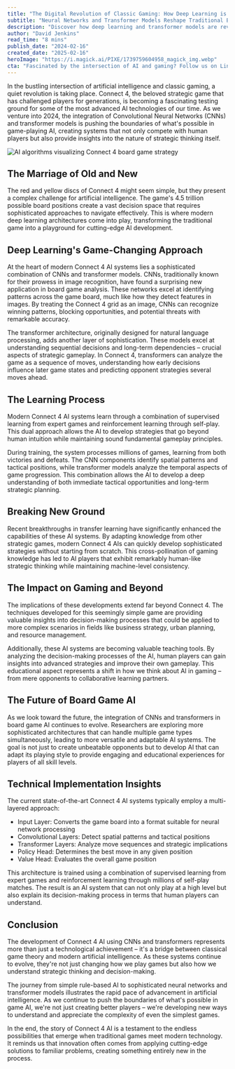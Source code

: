 ```yaml
---
title: "The Digital Revolution of Classic Gaming: How Deep Learning is Revolutionizing Connect 4"
subtitle: "Neural Networks and Transformer Models Reshape Traditional Board Game Strategy"
description: "Discover how deep learning and transformer models are revolutionizing the classic game of Connect 4, creating AI systems that not only compete with human players but also provide insights into strategic thinking. Learn about the sophisticated combination of CNNs and transformer models that power modern game AI, and explore the implications for the future of gaming and artificial intelligence."
author: "David Jenkins"
read_time: "8 mins"
publish_date: "2024-02-16"
created_date: "2025-02-16"
heroImage: "https://i.magick.ai/PIXE/1739759604958_magick_img.webp"
cta: "Fascinated by the intersection of AI and gaming? Follow us on LinkedIn for more groundbreaking insights into how artificial intelligence is reshaping the future of technology and entertainment."
---
```


In the bustling intersection of artificial intelligence and classic gaming, a quiet revolution is taking place. Connect 4, the beloved strategic game that has challenged players for generations, is becoming a fascinating testing ground for some of the most advanced AI technologies of our time. As we venture into 2024, the integration of Convolutional Neural Networks (CNNs) and transformer models is pushing the boundaries of what's possible in game-playing AI, creating systems that not only compete with human players but also provide insights into the nature of strategic thinking itself.

![AI algorithms visualizing Connect 4 board game strategy](https://i.magick.ai/PIXE/1739759604962_magick_img.webp)

## The Marriage of Old and New

The red and yellow discs of Connect 4 might seem simple, but they present a complex challenge for artificial intelligence. The game's 4.5 trillion possible board positions create a vast decision space that requires sophisticated approaches to navigate effectively. This is where modern deep learning architectures come into play, transforming the traditional game into a playground for cutting-edge AI development.

## Deep Learning's Game-Changing Approach

At the heart of modern Connect 4 AI systems lies a sophisticated combination of CNNs and transformer models. CNNs, traditionally known for their prowess in image recognition, have found a surprising new application in board game analysis. These networks excel at identifying patterns across the game board, much like how they detect features in images. By treating the Connect 4 grid as an image, CNNs can recognize winning patterns, blocking opportunities, and potential threats with remarkable accuracy.

The transformer architecture, originally designed for natural language processing, adds another layer of sophistication. These models excel at understanding sequential decisions and long-term dependencies – crucial aspects of strategic gameplay. In Connect 4, transformers can analyze the game as a sequence of moves, understanding how early decisions influence later game states and predicting opponent strategies several moves ahead.

## The Learning Process

Modern Connect 4 AI systems learn through a combination of supervised learning from expert games and reinforcement learning through self-play. This dual approach allows the AI to develop strategies that go beyond human intuition while maintaining sound fundamental gameplay principles.

During training, the system processes millions of games, learning from both victories and defeats. The CNN components identify spatial patterns and tactical positions, while transformer models analyze the temporal aspects of game progression. This combination allows the AI to develop a deep understanding of both immediate tactical opportunities and long-term strategic planning.

## Breaking New Ground

Recent breakthroughs in transfer learning have significantly enhanced the capabilities of these AI systems. By adapting knowledge from other strategic games, modern Connect 4 AIs can quickly develop sophisticated strategies without starting from scratch. This cross-pollination of gaming knowledge has led to AI players that exhibit remarkably human-like strategic thinking while maintaining machine-level consistency.

## The Impact on Gaming and Beyond

The implications of these developments extend far beyond Connect 4. The techniques developed for this seemingly simple game are providing valuable insights into decision-making processes that could be applied to more complex scenarios in fields like business strategy, urban planning, and resource management.

Additionally, these AI systems are becoming valuable teaching tools. By analyzing the decision-making processes of the AI, human players can gain insights into advanced strategies and improve their own gameplay. This educational aspect represents a shift in how we think about AI in gaming – from mere opponents to collaborative learning partners.

## The Future of Board Game AI

As we look toward the future, the integration of CNNs and transformers in board game AI continues to evolve. Researchers are exploring more sophisticated architectures that can handle multiple game types simultaneously, leading to more versatile and adaptable AI systems. The goal is not just to create unbeatable opponents but to develop AI that can adapt its playing style to provide engaging and educational experiences for players of all skill levels.

## Technical Implementation Insights

The current state-of-the-art Connect 4 AI systems typically employ a multi-layered approach:

- Input Layer: Converts the game board into a format suitable for neural network processing
- Convolutional Layers: Detect spatial patterns and tactical positions
- Transformer Layers: Analyze move sequences and strategic implications
- Policy Head: Determines the best move in any given position
- Value Head: Evaluates the overall game position

This architecture is trained using a combination of supervised learning from expert games and reinforcement learning through millions of self-play matches. The result is an AI system that can not only play at a high level but also explain its decision-making process in terms that human players can understand.

## Conclusion

The development of Connect 4 AI using CNNs and transformers represents more than just a technological achievement – it's a bridge between classical game theory and modern artificial intelligence. As these systems continue to evolve, they're not just changing how we play games but also how we understand strategic thinking and decision-making.

The journey from simple rule-based AI to sophisticated neural networks and transformer models illustrates the rapid pace of advancement in artificial intelligence. As we continue to push the boundaries of what's possible in game AI, we're not just creating better players – we're developing new ways to understand and appreciate the complexity of even the simplest games.

In the end, the story of Connect 4 AI is a testament to the endless possibilities that emerge when traditional games meet modern technology. It reminds us that innovation often comes from applying cutting-edge solutions to familiar problems, creating something entirely new in the process.